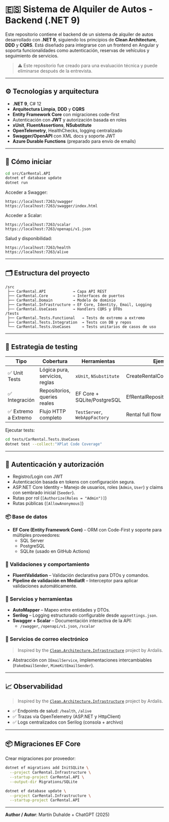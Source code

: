 # 🇪🇸 Sistema de Alquiler de Autos - Backend (.NET 9)

Este repositorio contiene el backend de un sistema de alquiler de autos desarrollado con **.NET 9**, siguiendo los principios de **Clean Architecture**, **DDD** y **CQRS**. Está diseñado para integrarse con un frontend en Angular y soporta funcionalidades como autenticación, reservas de vehículos y seguimiento de servicios.

> ⚠️ Este repositorio fue creado para una evaluación técnica y puede eliminarse después de la entrevista.

---

## ⚙️ Tecnologías y arquitectura

- **.NET 9**, C# 12
- **Arquitectura Limpia**, **DDD** y **CQRS**
- **Entity Framework Core** con migraciones code-first
- Autenticación con **JWT** y autorización basada en roles
- **xUnit**, **FluentAssertions**, **NSubstitute**
- **OpenTelemetry**, HealthChecks, logging centralizado
- **Swagger/OpenAPI** con XML docs y soporte JWT
- **Azure Durable Functions** (preparado para envío de emails)

---

## 🚀 Cómo iniciar

```bash
cd src/CarRental.API
dotnet ef database update
dotnet run
```

Acceder a Swagger:

```
https://localhost:7263/swagger
https://localhost:7263/swagger/index.html
```

Acceder a Scalar:

```
https://localhost:7263/scalar
https://localhost:7263/openapi/v1.json
```

Salud y disponibilidad:

```
https://localhost:7263/health
https://localhost:7263/alive
```

---

## 🗂️ Estructura del proyecto

```
/src
 ├── CarRental.API            → Capa API REST
 ├── CarRental.Core           → Interfaces de puertos
 ├── CarRental.Domain         → Modelo de dominio
 ├── CarRental.Infrastructure → EF Core, Identity, Email, Logging
 ├── CarRental.UseCases       → Handlers CQRS y DTOs
/tests
 ├── CarRental.Tests.Functional   → Tests de extremo a extremo
 ├── CarRental.Tests.Integration  → Tests con DB y repos
 └── CarRental.Tests.UseCases     → Tests unitarios de casos de uso
```

---

## 🧪 Estrategia de testing

| Tipo                | Cobertura                      | Herramientas                  | Ejemplo                    |
| ------------------- | ------------------------------ | ----------------------------- | -------------------------- |
| ✅ Unit Tests        | Lógica pura, servicios, reglas | `xUnit`, `NSubstitute`        | CreateRentalCommandHandler |
| ✅ Integración       | Repositorios, queries reales   | EF Core + SQLite/PostgreSQL   | EfRentalRepository         |
| ✅ Extremo a Extremo | Flujo HTTP completo            | `TestServer`, `WebAppFactory` | Rental full flow           |

Ejecutar tests:

```bash
cd tests/CarRental.Tests.UseCases
dotnet test --collect:"XPlat Code Coverage"
```

---

## 🔐 Autenticación y autorización

- Registro/Login con JWT
- Autenticación basada en tokens con configuración segura.
- ASP.NET Core Identity
– Manejo de usuarios, roles (`Admin`, `User`) y claims con sembrado inicial (`Seeder`).
- Rutas por rol (`[Authorize(Roles = "Admin")]`)
- Rutas públicas (`[AllowAnonymous]`)

### 📦 Base de datos
- **EF Core (Entity Framework Core)** – ORM con Code-First y soporte para múltiples proveedores:
  - SQL Server
  - PostgreSQL
  - SQLite (usado en GitHub Actions)

### 🧪 Validaciones y comportamiento
- **FluentValidation** – Validación declarativa para DTOs y comandos.
- **Pipeline de validación en MediatR** – Interceptor para aplicar validaciones automáticamente.

### 🧰 Servicios y herramientas
- **AutoMapper** – Mapeo entre entidades y DTOs.
- **Serilog** – Logging estructurado configurable desde `appsettings.json`.
- **Swagger + Scalar** – Documentación interactiva de la API:
  - `/swagger`, `/openapi/v1.json`, `/scalar`

### 📧 Servicios de correo electrónico
> Inspired by the [`Clean.Architecture.Infrastructure`](https://github.com/ardalis/CleanArchitecture) project by Ardalis.
- Abstracción con `IEmailService`, implementaciones intercambiables (`FakeEmailSender`, `MimeKitEmailSender`).

---

## 📈 Observabilidad
> Inspired by the [`Clean.Architecture.Infrastructure`](https://github.com/ardalis/CleanArchitecture) project by Ardalis.
- ✅ Endpoints de salud: `/health`, `/alive`
- ✅ Trazas vía OpenTelemetry (ASP.NET y HttpClient)
- ✅ Logs centralizados con Serilog (consola + archivo)

---

## 📦 Migraciones EF Core

Crear migraciones por proveedor:

```bash
dotnet ef migrations add InitSQLite \
  --project CarRental.Infrastructure \
  --startup-project CarRental.API \
  --output-dir Migrations/SQLite

dotnet ef database update \
  --project CarRental.Infrastructure \
  --startup-project CarRental.API
```

---

**Author / Autor**: Martín Duhalde + ChatGPT (2025)

